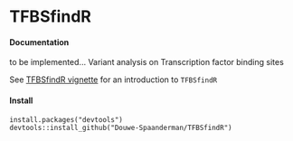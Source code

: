 # TFBSfindR
#### Documentation
to be implemented... 
Variant analysis on Transcription factor binding sites

See [TFBSfindR vignette](https://github.com/Douwe-Spaanderman/TFBSfindR/vignettes/TFBS.findR_vignette.pdf) for an introduction to `TFBSfindR`

#### Install
```{r}
install.packages("devtools")
devtools::install_github("Douwe-Spaanderman/TFBSfindR")
```
